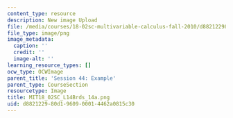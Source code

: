 ```yaml
---
content_type: resource
description: New image Upload
file: /media/courses/18-02sc-multivariable-calculus-fall-2010/d882122980d1960900014462a0815c30_MIT18_02SC_L14Brds_14a.png
file_type: image/png
image_metadata:
  caption: ''
  credit: ''
  image-alt: ''
learning_resource_types: []
ocw_type: OCWImage
parent_title: 'Session 44: Example'
parent_type: CourseSection
resourcetype: Image
title: MIT18_02SC_L14Brds_14a.png
uid: d8821229-80d1-9609-0001-4462a0815c30
---
```

